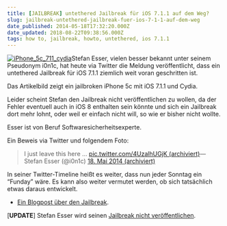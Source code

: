 ```yaml
---
title: [JAILBREAK] untethered Jailbreak für iOS 7.1.1 auf dem Weg?
slug: jailbreak-untethered-jailbreak-fuer-ios-7-1-1-auf-dem-weg
date_published: 2014-05-18T17:32:20.000Z
date_updated: 2018-08-22T09:38:56.000Z
tags: how to, jailbreak, howto, untethered, ios 7.1.1
---
```


[![iPhone_5c_711_cydia](//picdump.thafaker.de/2014/05/iPhone_5c_711_cydia-100x100.jpg)](http://picdump.thafaker.de/2014/05/iPhone_5c_711_cydia.jpg)Stefan Esser, vielen besser bekannt unter seinem Pseudonym i0n1c, hat heute via Twitter die Meldung veröffentlicht, dass ein untethered Jailbreak für iOS 7.1.1 ziemlich weit voran geschritten ist. 

Das Artikelbild zeigt ein jailbroken iPhone 5c mit iOS 7.1.1 und Cydia.

Leider scheint Stefan den Jailbreak nicht veröffentlichen zu wollen, da der Fehler eventuell auch in iOS 8 enthalten sein könnte und sich ein Jailbreak dort mehr lohnt, oder weil er einfach nicht will, so wie er bisher nicht wollte.

Esser ist von Beruf Softwaresicherheitsexperte.

Ein Beweis via Twitter und folgendem Foto:

> I just leave this here ... [pic.twitter.com/4UzalhUGjK (archiviert)](http://web.archive.org/web/20190420143059/https://t.co/4UzalhUGjK)— Stefan Esser (@i0n1c) [18. Mai 2014 (archiviert)](http://web.archive.org/web/20190420143053/https://twitter.com/i0n1c/statuses/467817386524307456)

In seiner Twitter-Timeline heißt es weiter, dass nun jeder Sonntag ein “Funday” wäre. Es kann also weiter vermutet werden, ob sich tatsächlich etwas daraus entwickelt.

- [Ein Blogpost über den Jailbreak](https://www.sektioneins.de/en/blog/14-05-18-ios711-jailbroken-and-ios-kernel-exploitation-trainings.html).

[**UPDATE**] Stefan Esser wird seinen [Jailbreak nicht veröffentlichen](__GHOST_URL__/jailbreak-ios-7-1-1-jailbreak-wird-nicht-kommen/).

